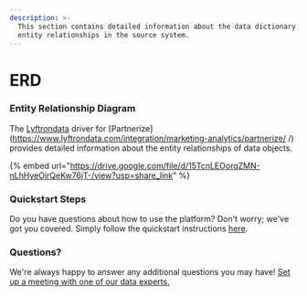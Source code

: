 ```yaml
---
description: >-
  This section contains detailed information about the data dictionary, and
  entity relationships in the source system.
---
```


# ERD

### Entity Relationship Diagram

The [Lyftrondata](https://www.lyftrondata.com/) driver for [Partnerize](https://www.lyftrondata.com/integration/marketing-analytics/partnerize/ /) provides detailed information about the entity relationships of data objects.

{% embed url="https://drive.google.com/file/d/15TcnLEOorqZMN-nLhHyeOirQeKw76jT-/view?usp=share_link" %}

### Quickstart Steps

Do you have questions about how to use the platform? Don't worry; we've got you covered. Simply follow the quickstart instructions [here](../README.md).

### Questions? <a href="#questions" id="questions"></a>

We're always happy to answer any additional questions you may have! [Set up a meeting with one of our data experts.](https://www.lyftrondata.com/book-a-meeting/)

